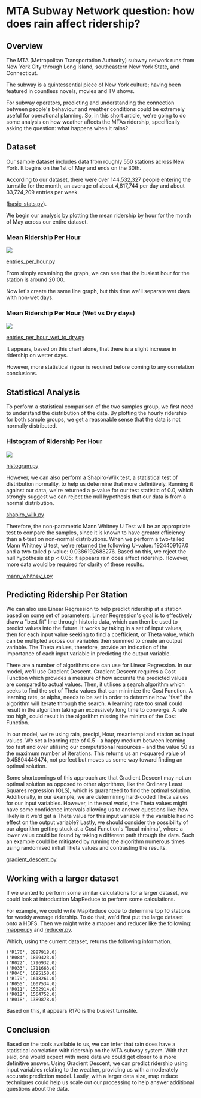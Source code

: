 # MTA Subway Network question: how does rain affect ridership?

## Overview

The MTA (Metropolitan Transportation Authority) subway network runs from New York City through Long Island, southeastern New York State, and Connecticut.

The subway is a quintessential piece of New York culture; having been featured in countless novels, movies and TV shows.

For subway operators, predicting and understanding the connection between people's behaviour and weather conditions could be extremely useful for operational planning. So, in this short article, we're going to do some analysis on how weather affects the MTAs ridership, specifically asking the question: what happens when it rains?

## Dataset

Our sample dataset includes data from roughly 550 stations across New York. It begins on the 1st of May and ends on the 30th. 

According to our dataset, there were over 144,532,327 people entering the turnstile for the month, an average of about 4,817,744 per day and about 33,724,209 entries per week.

([basic_stats.py](https://github.com/lextoumbourou/study-notes/blob/master/ud359-intro-to-data-science/final_project/basic_stats.py)).

We begin our analysis by plotting the mean ridership by hour for the month of May across our entire dataset.

### Mean Ridership Per Hour

<img src="https://raw.githubusercontent.com/lextoumbourou/study-notes/master/ud359-intro-to-data-science/final_project/images/mean-entries-per-hour.png"></img>

[entries_per_hour.py](https://github.com/lextoumbourou/study-notes/blob/master/ud359-intro-to-data-science/final_project/entries_per_hour.py)

From simply examining the graph, we can see that the busiest hour for the station is around 20:00.

Now let's create the same line graph, but this time we'll separate wet days with non-wet days.

### Mean Ridership Per Hour (Wet vs Dry days)

<img src="https://raw.githubusercontent.com/lextoumbourou/study-notes/master/ud359-intro-to-data-science/final_project/images/mean-entries-per-hour-wet-vs-dry.png"></img>

[entries_per_hour_wet_to_dry.py](https://github.com/lextoumbourou/study-notes/blob/master/ud359-intro-to-data-science/final_project/entries_per_hour_wet_to_dry.py)

It appears, based on this chart alone, that there is a slight increase in ridership on wetter days.

However, more statistical rigour is required before coming to any correlation conclusions.

## Statistical Analysis

To perform a statistical comparison of the two samples group, we first need to understand the distribution of the data. By plotting the hourly ridership for both sample groups, we get a reasonable sense that the data is not normally distributed.

### Histogram of Ridership Per Hour

<img src="https://raw.githubusercontent.com/lextoumbourou/study-notes/master/ud359-intro-to-data-science/final_project/images/histogram-entries.png"></img>

[histogram.py](https://github.com/lextoumbourou/study-notes/blob/master/ud359-intro-to-data-science/final_project/histogram.py)

However, we can also perform a Shapiro-Wilk test, a statistical test of distribution normality, to help us determine that more definitively. Running it against our data, we're returned a p-value for our test statistic of 0.0, which strongly suggest we can reject the null hypothesis that our data is from a normal distribution. 

[shapiro_wilk.py](https://github.com/lextoumbourou/study-notes/blob/master/ud359-intro-to-data-science/final_project/shapiro_wilk.py)

Therefore, the non-parametric Mann Whitney U Test will be an appropriate test to compare the samples, since it is known to have greater efficiency than a t-test on non-normal distributions. When we perform a two-tailed Mann Whitney U test, we're returned the following U-value: 1924409167.0 and a two-tailed p-value: 0.0386192688276. Based on this, we reject the null hypothesis at p < 0.05: it appears rain does affect ridership. However, more data would be required for clarity of these results.

[mann_whitney_i.py](https://github.com/lextoumbourou/study-notes/blob/master/ud359-intro-to-data-science/final_project/mann_whitney_i.py)

## Predicting Ridership Per Station

We can also use Linear Regression to help predict ridership at a station based on some set of parameters. Linear Regression's goal is to effectively draw a "best fit" line through historic data, which can then be used to predict values into the future. It works by taking in a set of input values, then for each input value seeking to find a coefficient, or Theta value, which can be multipled across our variables then summed to create an output variable. The Theta values, therefore, provide an indication of the importance of each input variable in predicting the output variable.

There are a number of algorithms one can use for Linear Regression. In our model, we'll use Gradient Descent. Gradient Descent requires a Cost Function which provides a measure of how accurate the predicted values are compared to actual values. Then, it utilises a search algorithm which seeks to find the set of Theta values that can minimize the Cost Function. A learning rate, or alpha, needs to be set in order to determine how "fast" the algorithm will iterate through the search. A learning rate too small could result in the algorithm taking an excessively long time to converge. A rate too high, could result in the algorithm missing the minima of the Cost Function.

In our model, we're using rain, precipi, Hour, meantempi and station as input values. We set a learning rate of 0.5 - a happy medium between learning too fast and over utilising our computational resources - and the value 50 as the maximum number of iterations. This returns us an r-squared value of 0.45804446474, not perfect but moves us some way toward finding an optimal solution.

Some shortcomings of this approach are that Gradient Descent may not an optimal solution as opposed to other algorithms, like the Ordinary Least Squares regression (OLS), which is guaranteed to find the optimal solution. Additionally, in our example, we are determining hard-coded Theta values for our input variables. However, in the real world, the Theta values might have some confidence intervals allowing us to answer questions like: how likely is it we'd get a Theta value for this input variable if the variable had no effect on the output variable? Lastly, we should consider the possibility of our algorithm getting stuck at a Cost Function's "local minima", where a lower value could be found by taking a different path through the data. Such an example could be mitigated by running the algorithm numerous times using randomised initial Theta values and contrasting the results.

[gradient_descent.py](https://github.com/lextoumbourou/study-notes/blob/master/ud359-intro-to-data-science/final_project/gradient_descent.py)

## Working with a larger dataset 

If we wanted to perform some similar calculations for a larger dataset, we could look at introduction MapReduce to perform some calculations. 

For example, we could write MapReduce code to determine top 10 stations for weekly average ridership. To do that, we'd first put the large dataset onto a HDFS. Then we might write a mapper and reducer like the following: [mapper.py](https://github.com/lextoumbourou/study-notes/blob/master/ud359-intro-to-data-science/final_project/mapper.py) and [reducer.py](https://github.com/lextoumbourou/study-notes/blob/master/ud359-intro-to-data-science/final_project/reducer.py).

Which, using the current dataset, returns the following information.

```
('R170', 2887918.0)
('R084', 1809423.0)
('R022', 1796932.0)
('R033', 1711663.0)
('R046', 1695150.0)
('R179', 1618261.0)
('R055', 1607534.0)
('R011', 1582914.0)
('R012', 1564752.0)
('R018', 1389878.0)
```

Based on this, it appears R170 is the busiest turnstile.

## Conclusion

Based on the tools available to us, we can infer that rain does have a statistical correlation with ridership on the MTA subway system. With that said, one would expect with more data we could get closer to a more definitive answer. Using Gradient Descent, we can predict ridership using input variables relating to the weather, providing us with a moderately accurate prediction model. Lastly, with a larger data size, map reduce techniques could help us scale out our processing to help answer additional questions about the data.
